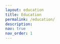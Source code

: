 ```yaml
---
layout: education
title: Education
permalink: /education/
description: 
nav: true
nav_order: 1
---
```

